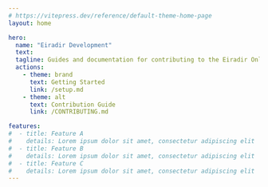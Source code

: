 ```yaml
---
# https://vitepress.dev/reference/default-theme-home-page
layout: home

hero:
  name: "Eiradir Development"
  text:
  tagline: Guides and documentation for contributing to the Eiradir Online RPG.
  actions:
    - theme: brand
      text: Getting Started
      link: /setup.md
    - theme: alt
      text: Contribution Guide
      link: /CONTRIBUTING.md

features:
#  - title: Feature A
#    details: Lorem ipsum dolor sit amet, consectetur adipiscing elit
#  - title: Feature B
#    details: Lorem ipsum dolor sit amet, consectetur adipiscing elit
#  - title: Feature C
#    details: Lorem ipsum dolor sit amet, consectetur adipiscing elit
---
```



